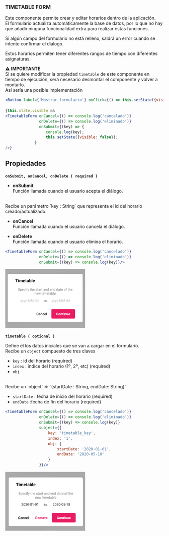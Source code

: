 ### TIMETABLE FORM

Este componente permite crear y editar horarios dentro de la aplicación.
<br>
El formulario actualiza automáticamente la base de datos, por lo que no hay que añadir ninguna funcionalidad extra para realizar estas funciones.

Si algún campo del formulario no está relleno, saldrá un error cuando se intente confirmar el diálogo.

Estos horarios permiten tener diferentes rangos de tiempo con diferentes asignaturas.

&#9888; **IMPORTANTE**
<br>
Si se quiere modificar la propiedad `timetable` de este componente en tiempo de ejecución, será necesario desmontar el componente y volver a montarlo.
<br>
Así sería una posible implementación
```jsx
<Button label={'Mostrar formulario'} onClick={() => this.setState({visible: true})}/>

{this.state.visible && 
<TimetableForm onCancel={() => console.log('cancelado')}
			   onDelete={() => console.log('eliminado')}
			   onSubmit={(key) => {
				  console.log(key);
				  this.setState({visible: false});
			 }
/>}
```

**Propiedades**
-

**`onSubmit, onCancel, onDelete ( required )`**

- **onSubmit**<br>
Función llamada cuando el usuario acepta el diálogo.
<br>
Recibe un parámetro `key : String` que representa el id del horario creado/actualizado.

- **onCancel**<br>
Función llamada cuando el usuario cancela el diálogo.

- **onDelete**<br>
Función llamada cuando el usuario elimina el horario.

<div style="page-break-after: always;"></div>

```jsx
<TimetableForm onCancel={() => console.log('cancelado')}
			   onDelete={() => console.log('eliminado')}
			   onSubmit={(key) => console.log(key)}/>
```
![comp_formTimetable](../assets/2_PROTOTYPE/comp_formTimetable/comp_formTimetable.png)

**`timetable ( optional )`**

Define el los datos iniciales que se van a cargar en el formulario.
<br>
Recibe un `object` compuesto de tres claves

- `key` : id del horario (required)
- `index` : índice del horario (1º, 2º, etc) (required)
- `obj`
<br>
Recibe un `object` => `{startDate : String, endDate: String}`

  - `startDate` : fecha de inicio del horario (required)
  - `endDate` :fecha de fin del horario (required)

<div style="page-break-after: always;"></div>

```jsx
<TimetableForm onCancel={() => console.log('cancelado')}
			   onDelete={() => console.log('eliminado')}
			   onSubmit={(key) => console.log(key)}
			   subject={{
				   key: 'timetable_key',
				   index: '1',
				   obj: {
					   startDate: '2020-01-01',
					   endDate: '2020-05-18'
				   }
			   }}/>
```
![comp_formTimetable_timetable](../assets/2_PROTOTYPE/comp_formTimetable/comp_formTimetable_timetable.png)

<div style="page-break-after: always;"></div>